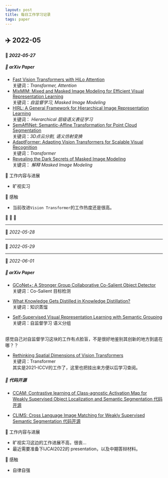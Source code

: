 ```yaml
---
layout: post
title: 每日工作学习记录
tags: paper
---
```


## ✈️ 2022-05

#### 🐯 *2022-05-27*

##### 🍉 arXiv Paper
  - [Fast Vision Transformers with HiLo Attention ](https://arxiv.org/pdf/2205.13213.pdf) <br>关键词：*Transformer, Attention*
  - [MixMIM: Mixed and Masked Image Modeling for Efficient Visual Representation Learning](https://arxiv.org/pdf/2205.13137.pdf) <br>关键词：*自监督学习, Masked Image Modeling*
  - [HIRL: A General Framework for Hierarchical Image Representation Learning](https://arxiv.org/pdf/2205.13159.pdf)<br>关键词： *Hierarchical 层级语义表征学习*
  - [SemAffiNet: Semantic-Affine Transformation for Point Cloud Segmentation](https://arxiv.org/pdf/2205.13490.pdf)<br>关键词：*3D点云分割, 语义仿射变换*
  - [AdaptFormer: Adapting Vision Transformers for Scalable Visual Recognition](https://arxiv.org/pdf/2205.13535.pdf)<br>关键词：*Transformer*
  - [Revealing the Dark Secrets of Masked Image Modeling](https://arxiv.org/pdf/2205.13543.pdf)<br>关键词： *解释 Masked Image Modeling*

🍉 工作内容与进展
  - 旷视实习

🍉 感触
  - 当前改进`Vision Transformer`的工作热度还是很高。

🌙 🌙 🌙 

---

🐯 *2022-05-28*


---

🐯 *2022-05-29*

---

🐯 *2022-06-01*

##### 🍉 arXiv Paper

- [GCoNet+: A Stronger Group Collaborative Co-Salient Object Detector](https://arxiv.org/pdf/2205.15469.pdf)<br>关键词：Co-Salient 目标检测 

- [What Knowledge Gets Distilled in Knowledge Distillation?](https://arxiv.org/pdf/2205.16004.pdf)<br>关键词：知识蒸馏

- [Self-Supervised Visual Representation Learning with Semantic Grouping](https://arxiv.org/pdf/2205.15288.pdf)<br>关键词：自监督学习 语义分组
<br>
感觉自己对自监督学习这块的工作有点脸盲，不是很好地鉴别其创新的地方到底在哪？？

- [Rethinking Spatial Dimensions of Vision Transformers](https://arxiv.org/pdf/2103.16302.pdf)<br>关键词：Transformer<br>
其实是2021-ICCV的工作了，这里也把挂出来方便以后学习查阅。


##### 🍉 代码开源 


- [CCAM: Contrastive learning of Class-agnostic Activation Map for Weakly Supervised Object Localization and Semantic Segmentation 代码开源](https://github.com/CVI-SZU/CCAM/tree/master/WSOL)

- [CLIMS: Cross Language Image Matching for Weakly Supervised Semantic Segmentation 代码开源](https://github.com/CVI-SZU/CLIMS)

🍉 工作内容与进展

  - 旷视实习这边的工作进展不高，很丧...
  - 最近需要准备下IJCAI2022的 presentation，以及中期答辩材料。

🍉 感触
  - 自律自强
